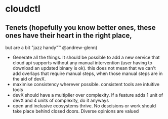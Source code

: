 # cloudctl


## Tenets (hopefully you know better ones, these ones have their heart in the right place, 
but are a bit "jazz handy":tm: @andrew-glenn)

* Generate all the things. It should be possible to add a new service that cloud api supports 
without any manual intervention (user having to download an updated binary is ok). 
this does not mean that we can't add overlays that require manual steps, 
when those manual steps are in the aid of devX.
* maximise consistency wherever possible. consistent tools are intuitive tools
* devX should have a multiplier over complexity. If a feature adds 1 unit of devX and 4 
units of complexity, do it anyways
* open and inclusive ecosystems thrive. No descisions or work should take place behind closed doors. Diverse opinions 
are valued

